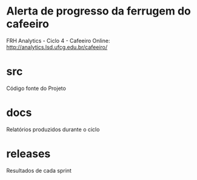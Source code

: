 Alerta de progresso da ferrugem do cafeeiro
===========================================

FRH Analytics - Ciclo 4 - Cafeeiro
Online: http://analytics.lsd.ufcg.edu.br/cafeeiro/

# src

Código fonte do Projeto

# docs

Relatórios produzidos durante o ciclo

# releases

Resultados de cada sprint
